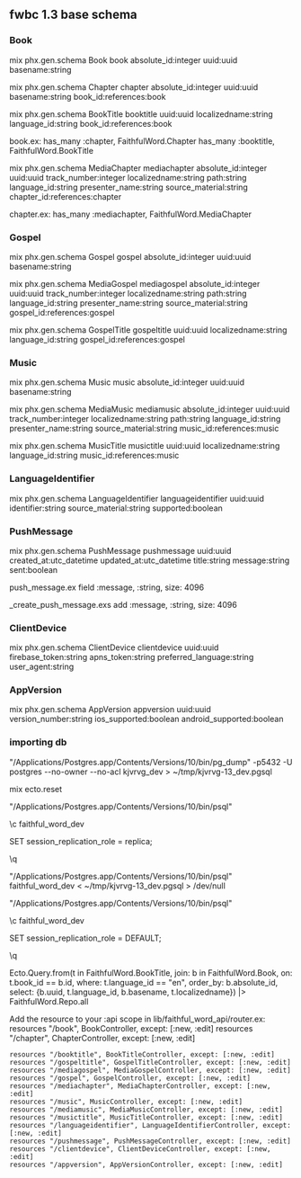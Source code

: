 ## fwbc 1.3 base schema

### Book

mix phx.gen.schema Book book absolute_id:integer uuid:uuid basename:string

mix phx.gen.schema Chapter chapter absolute_id:integer uuid:uuid basename:string book_id:references:book

mix phx.gen.schema BookTitle booktitle uuid:uuid localizedname:string language_id:string book_id:references:book

book.ex:
      has_many :chapter, FaithfulWord.Chapter
      has_many :booktitle, FaithfulWord.BookTitle

mix phx.gen.schema MediaChapter mediachapter absolute_id:integer uuid:uuid track_number:integer localizedname:string path:string language_id:string presenter_name:string source_material:string chapter_id:references:chapter

chapter.ex:
      has_many :mediachapter, FaithfulWord.MediaChapter

### Gospel

mix phx.gen.schema Gospel gospel absolute_id:integer uuid:uuid basename:string

mix phx.gen.schema MediaGospel mediagospel absolute_id:integer uuid:uuid track_number:integer localizedname:string path:string language_id:string presenter_name:string source_material:string gospel_id:references:gospel

mix phx.gen.schema GospelTitle gospeltitle uuid:uuid localizedname:string language_id:string gospel_id:references:gospel


### Music

mix phx.gen.schema Music music absolute_id:integer uuid:uuid basename:string

mix phx.gen.schema MediaMusic mediamusic absolute_id:integer uuid:uuid track_number:integer localizedname:string path:string language_id:string presenter_name:string source_material:string music_id:references:music

mix phx.gen.schema MusicTitle musictitle uuid:uuid localizedname:string language_id:string music_id:references:music

### LanguageIdentifier

mix phx.gen.schema LanguageIdentifier languageidentifier uuid:uuid identifier:string source_material:string supported:boolean


### PushMessage

mix phx.gen.schema PushMessage pushmessage uuid:uuid created_at:utc_datetime updated_at:utc_datetime title:string message:string sent:boolean

push_message.ex
      field :message, :string, size: 4096

<timestamp>_create_push_message.exs
      add :message, :string, size: 4096


### ClientDevice

mix phx.gen.schema ClientDevice clientdevice uuid:uuid firebase_token:string apns_token:string preferred_language:string user_agent:string


### AppVersion

mix phx.gen.schema AppVersion appversion uuid:uuid version_number:string ios_supported:boolean android_supported:boolean

### importing db

"/Applications/Postgres.app/Contents/Versions/10/bin/pg_dump" -p5432 -U postgres --no-owner --no-acl kjvrvg_dev > ~/tmp/kjvrvg-13_dev.pgsql

mix ecto.reset

"/Applications/Postgres.app/Contents/Versions/10/bin/psql"

\c faithful_word_dev

SET session_replication_role = replica;

\q

"/Applications/Postgres.app/Contents/Versions/10/bin/psql" faithful_word_dev < ~/tmp/kjvrvg-13_dev.pgsql > /dev/null

"/Applications/Postgres.app/Contents/Versions/10/bin/psql"

\c faithful_word_dev

SET session_replication_role = DEFAULT;

\q



Ecto.Query.from(t in FaithfulWord.BookTitle, join: b in FaithfulWord.Book, on: t.book_id == b.id, where: t.language_id  == "en", order_by: b.absolute_id, select: {b.uuid, t.language_id, b.basename, t.localizedname}) |> FaithfulWord.Repo.all








Add the resource to your :api scope in lib/faithful_word_api/router.ex:
    resources "/book", BookController, except: [:new, :edit]
    resources "/chapter", ChapterController, except: [:new, :edit]

    resources "/booktitle", BookTitleController, except: [:new, :edit]
    resources "/gospeltitle", GospelTitleController, except: [:new, :edit]
    resources "/mediagospel", MediaGospelController, except: [:new, :edit]
    resources "/gospel", GospelController, except: [:new, :edit]
    resources "/mediachapter", MediaChapterController, except: [:new, :edit]
    resources "/music", MusicController, except: [:new, :edit]
    resources "/mediamusic", MediaMusicController, except: [:new, :edit]
    resources "/musictitle", MusicTitleController, except: [:new, :edit]
    resources "/languageidentifier", LanguageIdentifierController, except: [:new, :edit]
    resources "/pushmessage", PushMessageController, except: [:new, :edit]
    resources "/clientdevice", ClientDeviceController, except: [:new, :edit]
    resources "/appversion", AppVersionController, except: [:new, :edit]